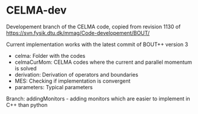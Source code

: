 # CELMA-dev

Developement branch of the CELMA code, copied from revision 1130 of
https://svn.fysik.dtu.dk/mmag/Code-developement/BOUT/

Current implementation works with the latest commit of BOUT++ version 3

* celma: Folder with the codes
* celmaCurMom: CELMA codes where the current and parallel momentum is solved
* derivation: Derivation of operators and boundaries
* MES: Checking if implementation is convergent
* parameters: Typical parameters

Branch: addingMonitors - adding monitors which are easier to implement in C++ than python
